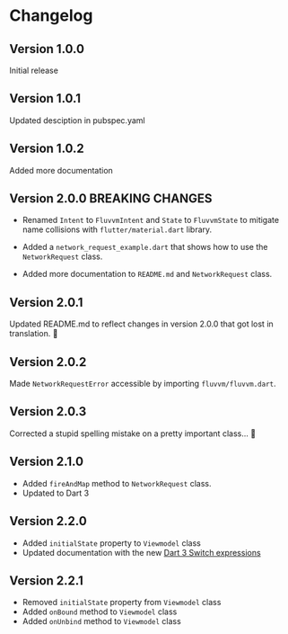 # Changelog

## Version 1.0.0

Initial release

## Version 1.0.1

Updated desciption in pubspec.yaml

## Version 1.0.2

Added more documentation

## Version 2.0.0 __BREAKING CHANGES__

* Renamed `Intent` to `FluvvmIntent` and `State` to `FluvvmState` to mitigate name collisions with `flutter/material.dart` library.

* Added a `network_request_example.dart` that shows how to use the `NetworkRequest` class.

* Added more documentation to `README.md` and `NetworkRequest` class.

## Version 2.0.1

Updated README.md to reflect changes in version 2.0.0 that got lost in translation. 🤦

## Version 2.0.2

Made `NetworkRequestError` accessible by importing `fluvvm/fluvvm.dart`.

## Version 2.0.3

Corrected a stupid spelling mistake on a pretty important class... 🤫

## Version 2.1.0

* Added `fireAndMap` method to `NetworkRequest` class.
* Updated to Dart 3

## Version 2.2.0

* Added `initialState` property to `Viewmodel` class
* Updated documentation with the new [Dart 3 Switch expressions](https://dart.dev/language/branches#switch-expressions)

## Version 2.2.1

* Removed `initialState` property from `Viewmodel` class
* Added `onBound` method to `Viewmodel` class
* Added `onUnbind` method to `Viewmodel` class
